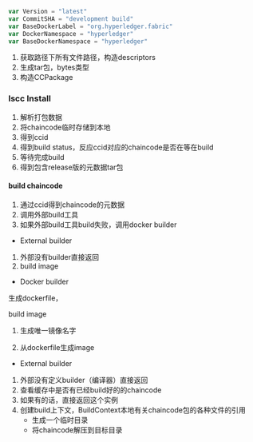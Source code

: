 

```go
var Version = "latest"
var CommitSHA = "development build"
var BaseDockerLabel = "org.hyperledger.fabric"
var DockerNamespace = "hyperledger"
var BaseDockerNamespace = "hyperledger"
```



1. 获取路径下所有文件路径，构造descriptors
2. 生成tar包，bytes类型
3. 构造CCPackage

### lscc Install

1. 解析打包数据
2. 将chaincode临时存储到本地
3. 得到ccid
4. 得到build status，反应ccid对应的chaincode是否在等在build
5. 等待完成build
6. 得到包含release版的元数据tar包



#### build chaincode

1. 通过ccid得到chaincode的元数据
2. 调用外部build工具
3. 如果外部build工具build失败，调用docker builder

* External builder

1. 外部没有builder直接返回
2. build image

* Docker builder

生成dockerfile，

build image

1) 生成唯一镜像名字

2) 从dockerfile生成image





* External builder

1. 外部没有定义builder（编译器）直接返回
2. 查看缓存中是否有已经build好的的chaincode
3. 如果有的话，直接返回这个实例
4. 创建build上下文，BuildContext本地有关chaincode包的各种文件的引用
   * 生成一个临时目录
   * 将chaincode解压到目标目录